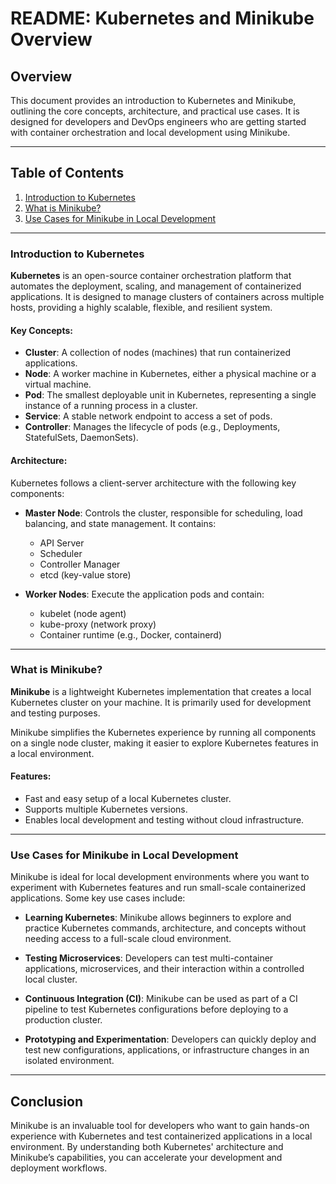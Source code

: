 # README: Kubernetes and Minikube Overview

## Overview
This document provides an introduction to Kubernetes and Minikube, outlining the core concepts, architecture, and practical use cases. It is designed for developers and DevOps engineers who are getting started with container orchestration and local development using Minikube.

---

## Table of Contents
1. [Introduction to Kubernetes](#introduction-to-kubernetes)
2. [What is Minikube?](#what-is-minikube)
3. [Use Cases for Minikube in Local Development](#use-cases-for-minikube-in-local-development)

---

### Introduction to Kubernetes

**Kubernetes** is an open-source container orchestration platform that automates the deployment, scaling, and management of containerized applications. It is designed to manage clusters of containers across multiple hosts, providing a highly scalable, flexible, and resilient system.

#### Key Concepts:
- **Cluster**: A collection of nodes (machines) that run containerized applications.
- **Node**: A worker machine in Kubernetes, either a physical machine or a virtual machine.
- **Pod**: The smallest deployable unit in Kubernetes, representing a single instance of a running process in a cluster.
- **Service**: A stable network endpoint to access a set of pods.
- **Controller**: Manages the lifecycle of pods (e.g., Deployments, StatefulSets, DaemonSets).

#### Architecture:
Kubernetes follows a client-server architecture with the following key components:
- **Master Node**: Controls the cluster, responsible for scheduling, load balancing, and state management. It contains:
  - API Server
  - Scheduler
  - Controller Manager
  - etcd (key-value store)
  
- **Worker Nodes**: Execute the application pods and contain:
  - kubelet (node agent)
  - kube-proxy (network proxy)
  - Container runtime (e.g., Docker, containerd)

---

### What is Minikube?

**Minikube** is a lightweight Kubernetes implementation that creates a local Kubernetes cluster on your machine. It is primarily used for development and testing purposes.

Minikube simplifies the Kubernetes experience by running all components on a single node cluster, making it easier to explore Kubernetes features in a local environment.

#### Features:
- Fast and easy setup of a local Kubernetes cluster.
- Supports multiple Kubernetes versions.
- Enables local development and testing without cloud infrastructure.

---

### Use Cases for Minikube in Local Development

Minikube is ideal for local development environments where you want to experiment with Kubernetes features and run small-scale containerized applications. Some key use cases include:

- **Learning Kubernetes**: Minikube allows beginners to explore and practice Kubernetes commands, architecture, and concepts without needing access to a full-scale cloud environment.
  
- **Testing Microservices**: Developers can test multi-container applications, microservices, and their interaction within a controlled local cluster.
  
- **Continuous Integration (CI)**: Minikube can be used as part of a CI pipeline to test Kubernetes configurations before deploying to a production cluster.

- **Prototyping and Experimentation**: Developers can quickly deploy and test new configurations, applications, or infrastructure changes in an isolated environment.

---

## Conclusion

Minikube is an invaluable tool for developers who want to gain hands-on experience with Kubernetes and test containerized applications in a local environment. By understanding both Kubernetes' architecture and Minikube’s capabilities, you can accelerate your development and deployment workflows.

